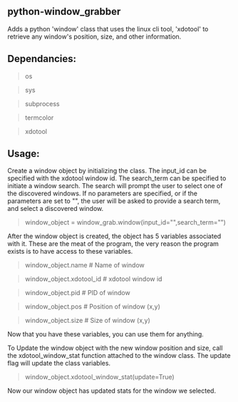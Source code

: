 ## python-window_grabber
Adds a python 'window' class that uses the linux cli tool, 'xdotool' to retrieve any window's position, size, and other information.

## Dependancies:
> os

> sys

> subprocess

> termcolor

> xdotool

## Usage:
Create a window object by initializing the class.
The input_id can be specified with the xdotool window id.
The search_term can be specified to initiate a window search. The search will prompt the user to select one of the discovered windows.
If no parameters are specified, or if the parameters are set to "", the user will be asked to provide a search term, and select a discovered window.

> window_object = window_grab.window(input_id="",search_term="")

After the window object is created, the object has 5 variables associated with it. These are the meat of the program, the very reason the program exists is to have access to these variables.

> window_object.name # Name of window

> window_object.xdotool_id # xdotool window id

> window_object.pid # PID of window

> window_object.pos # Position of window (x,y)

> window_object.size # Size of window (x,y)

Now that you have these variables, you can use them for anything.

To Update the window object with the new window position and size, call the xdotool_window_stat function attached to the window class. The update flag will update the class variables.

> window_object.xdotool_window_stat(update=True)

Now our window object has updated stats for the window we selected.
